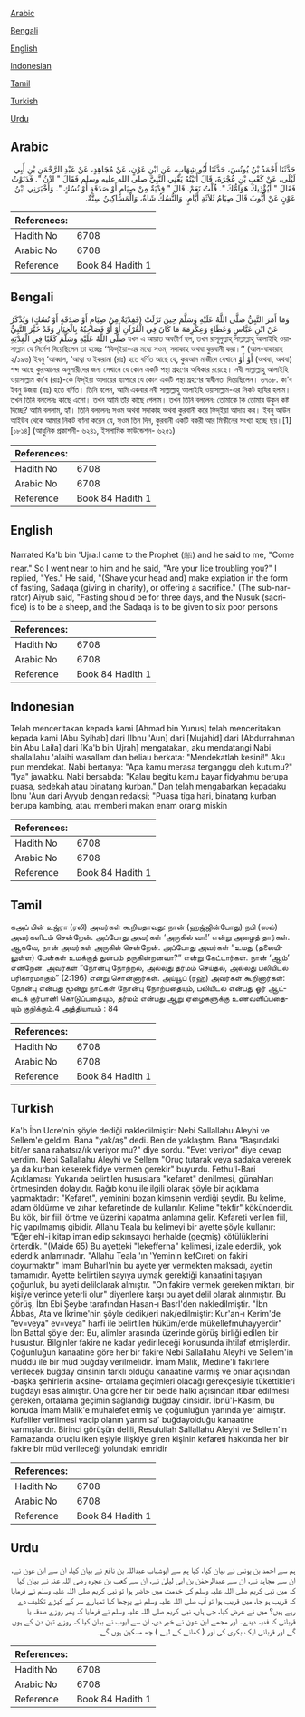 [Arabic](#arabic)

[Bengali](#bengali)

[English](#english)

[Indonesian](#indonesian)

[Tamil](#tamil)

[Turkish](#turkish)

[Urdu](#urdu)

## Arabic


<div dir="rtl" lang="ar" style={{fontSize:'larger',backgroundColor:'#f8f9fa',padding:20}}>
حَدَّثَنَا أَحْمَدُ بْنُ يُونُسَ، حَدَّثَنَا أَبُو شِهَابٍ، عَنِ ابْنِ عَوْنٍ، عَنْ مُجَاهِدٍ، عَنْ عَبْدِ الرَّحْمَنِ بْنِ أَبِي لَيْلَى، عَنْ كَعْبِ بْنِ عُجْرَةَ، قَالَ أَتَيْتُهُ يَعْنِي النَّبِيَّ صلى الله عليه وسلم فَقَالَ ‏"‏ ادْنُ ‏"‏‏.‏ فَدَنَوْتُ فَقَالَ ‏"‏ أَيُؤْذِيكَ هَوَامُّكَ ‏"‏‏.‏ قُلْتُ نَعَمْ‏.‏ قَالَ ‏"‏ فِدْيَةٌ مِنْ صِيَامٍ أَوْ صَدَقَةٍ أَوْ نُسُكٍ ‏"‏‏.‏ وَأَخْبَرَنِي ابْنُ عَوْنٍ عَنْ أَيُّوبَ قَالَ صِيَامُ ثَلاَثَةِ أَيَّامٍ، وَالنُّسُكُ شَاةٌ، وَالْمَسَاكِينُ سِتَّةٌ‏.‏
</div>
<div style={{backgroundColor:'#f8f9fa',padding:20, marginBottom: 10}}><table> <thead> <tr> <th>References:</th> <th></th> </tr> </thead> <tbody><tr><td>Hadith No</td><td>6708</td></tr><tr><td>Arabic No</td><td>6708</td></tr><tr><td>Reference</td><td>Book 84 Hadith 1</td></tr></tbody></table></div>

## Bengali


<div dir="ltr" lang="bn" style={{fontSize:'larger',backgroundColor:'#f8f9fa',padding:20}}>
وَمَا أَمَرَ النَّبِيُّ صَلَّى اللَّهُ عَلَيْهِ وَسَلَّمَ حِينَ نَزَلَتْ (فَفِدْيَةٌ مِنْ صِيَامٍ أَوْ صَدَقَةٍ أَوْ نُسُكٍ) وَيُذْكَرُ عَنْ ابْنِ عَبَّاسٍ وَعَطَاءٍ وَعِكْرِمَةَ مَا كَانَ فِي الْقُرْآنِ أَوْ أَوْ فَصَاحِبُهُ بِالْخِيَارِ وَقَدْ خَيَّرَ النَّبِيُّ صَلَّى اللَّهُ عَلَيْهِ وَسَلَّمَ كَعْبًا فِي الْفِدْيَةِ যখন এ আয়াত অবতীর্ণ হল, তখন রাসূলুল্লাহ্ সাল্লাল্লাহু আলাইহি ওয়াসাল্লাম যে নির্দেশ দিয়েছিলেন তা হচ্ছেঃ ‘‘ফিদ্ইয়া-এর মধ্যে সওম, সদাকাহ অথবা কুরবানী করা।’’ (আল-বাকারাহ ২/১৯৬) ইবনু ‘আব্বাস, ‘আত্বা ও ইকরামা (রাঃ) হতে বর্ণিত আছে যে, কুরআন মাজীদে যেখানে أَوْ أَوْ (অথবা, অথবা) শব্দ আছে কুরআনের অনুসারীদের জন্য সেখানে যে কোন একটি পন্থা গ্রহণের অধিকার রয়েছে। নবী সাল্লাল্লাহু আলাইহি ওয়াসাল্লাম কা‘ব (রাঃ)-কে ফিদ্ইয়া আদায়ের ব্যাপারে যে কোন একটি পন্থা গ্রহণের স্বাধীনতা দিয়েছিলেন। ৬৭০৮. কা‘ব ইবনু উজরা (রাঃ) হতে বর্ণিত। তিনি বলেন, আমি একবার নবী সাল্লাল্লাহু আলাইহি ওয়াসাল্লাম-এর নিকট হাযির হলাম। তখন তিনি বললেনঃ কাছে এসো। তখন আমি তাঁর কাছে গেলাম। তখন তিনি বললেনঃ তোমাকে কি তোমার উকুন কষ্ট দিচ্ছে? আমি বললাম, হ্যাঁ। তিনি বললেনঃ সওম অথবা সদাকাহ অথবা কুরবানী করে ফিদ্ইয়া আদায় কর। ইবনু আউন আইউব থেকে আমার নিকট বর্ণনা করেন যে, সওম তিন দিন, কুরবানী একটি বকরী আর মিস্কীনের সংখ্যা হচ্ছে ছয়।[1] [১৮১৪] (আধুনিক প্রকাশনী- ৬২৪১, ইসলামিক ফাউন্ডেশন- ৬২৫১)
</div>
<div style={{backgroundColor:'#f8f9fa',padding:20, marginBottom: 10}}><table> <thead> <tr> <th>References:</th> <th></th> </tr> </thead> <tbody><tr><td>Hadith No</td><td>6708</td></tr><tr><td>Arabic No</td><td>6708</td></tr><tr><td>Reference</td><td>Book 84 Hadith 1</td></tr></tbody></table></div>

## English


<div dir="ltr" lang="en" style={{fontSize:'larger',backgroundColor:'#f8f9fa',padding:20}}>
Narrated Ka'b bin 'Ujra:I came to the Prophet (ﷺ) and he said to me, "Come near." So I went near to him and he said, "Are your lice troubling you?" I replied, "Yes." He said, "(Shave your head and) make expiation in the form of fasting, Sadaqa (giving in charity), or offering a sacrifice." (The sub-narrator) Aiyub said, "Fasting should be for three days, and the Nusuk (sacrifice) is to be a sheep, and the Sadaqa is to be given to six poor persons
</div>
<div style={{backgroundColor:'#f8f9fa',padding:20, marginBottom: 10}}><table> <thead> <tr> <th>References:</th> <th></th> </tr> </thead> <tbody><tr><td>Hadith No</td><td>6708</td></tr><tr><td>Arabic No</td><td>6708</td></tr><tr><td>Reference</td><td>Book 84 Hadith 1</td></tr></tbody></table></div>

## Indonesian


<div dir="ltr" lang="id" style={{fontSize:'larger',backgroundColor:'#f8f9fa',padding:20}}>
Telah menceritakan kepada kami [Ahmad bin Yunus] telah menceritakan kepada kami [Abu Syihab] dari [Ibnu 'Aun] dari [Mujahid] dari [Abdurrahman bin Abu Laila] dari [Ka'b bin Ujrah] mengatakan, aku mendatangi Nabi shallallahu 'alaihi wasallam dan beliau berkata: "Mendekatlah kesini!" Aku pun mendekat. Nabi bertanya: "Apa kamu merasa terganggu oleh kutumu?" "Iya" jawabku. Nabi bersabda: "Kalau begitu kamu bayar fidyahmu berupa puasa, sedekah atau binatang kurban." Dan telah mengabarkan kepadaku Ibnu 'Aun dari Ayyub dengan redaksi; "Puasa tiga hari, binatang kurban berupa kambing, atau memberi makan enam orang miskin
</div>
<div style={{backgroundColor:'#f8f9fa',padding:20, marginBottom: 10}}><table> <thead> <tr> <th>References:</th> <th></th> </tr> </thead> <tbody><tr><td>Hadith No</td><td>6708</td></tr><tr><td>Arabic No</td><td>6708</td></tr><tr><td>Reference</td><td>Book 84 Hadith 1</td></tr></tbody></table></div>

## Tamil


<div dir="ltr" lang="ta" style={{fontSize:'larger',backgroundColor:'#f8f9fa',padding:20}}>
கஅப் பின் உஜ்ரா (ரலி) அவர்கள் கூறியதாவது: நான் (ஹஜ்ஜின்போது) நபி (ஸல்) அவர்களிடம் சென்றேன். அப்போது அவர்கள் ‘அருகில் வா!’ என்று அழைத் தார்கள். ஆகவே, நான் அவர்கள் அருகில் சென்றேன். அப்போது அவர்கள் “உமது (தலையிலுள்ள) பேன்கள் உமக்குத் துன்பம் தருகின்றனவா?” என்று கேட்டார்கள். நான் ‘ஆம்’ என்றேன். அவர்கள் “நோன்பு நோற்றல், அல்லது தர்மம் செய்தல், அல்லது பலியிடல் பரிகாரமாகும்” (2:196) என்று சொன்னார்கள். அய்யூப் (ரஹ்) அவர்கள் கூறினார்கள்: நோன்பு என்பது மூன்று நாட்கள் நோன்பு நோற்பதையும், பலியிடல் என்பது ஓர் ஆட்டைக் குர்பானி கொடுப்பதையும், தர்மம் என்பது ஆறு ஏழைகளுக்கு உணவளிப்பதையும் குறிக்கும்.4 அத்தியாயம் : 84
</div>
<div style={{backgroundColor:'#f8f9fa',padding:20, marginBottom: 10}}><table> <thead> <tr> <th>References:</th> <th></th> </tr> </thead> <tbody><tr><td>Hadith No</td><td>6708</td></tr><tr><td>Arabic No</td><td>6708</td></tr><tr><td>Reference</td><td>Book 84 Hadith 1</td></tr></tbody></table></div>

## Turkish


<div dir="ltr" lang="tr" style={{fontSize:'larger',backgroundColor:'#f8f9fa',padding:20}}>
Ka'b İbn Ucre'nin şöyle dediği nakledilmiştir: Nebi Sallallahu Aleyhi ve Sellem'e geldim. Bana "yak/aş" dedi. Ben de yaklaştım. Bana "Başındaki bit/er sana rahatsız/ık veriyor mu?" diye sordu. "Evet veriyor" diye cevap verdim. Nebi Sallallahu Aleyhi ve Sellem "Oruç tutarak veya sadaka vererek ya da kurban keserek fidye vermen gerekir" buyurdu. Fethu'l-Bari Açıklaması: Yukarıda belirtilen hususlara "kefaret" denilmesi, günahları örtmesinden dolayıdır. Rağıb konu ile ilgili olarak şöyle bir açıklama yapmaktadır: "Kefaret", yeminini bozan kimsenin verdiği şeydir. Bu kelime, adam öldürme ve zıhar kefaretinde de kullanılır. Kelime "tekfir" kökündendir. Bu kök, bir fiili örtme ve üzerini kapatma anlamına gelir. Kefareti verilen fiil, hiç yapılmamış gibidir. Allahu Teala bu kelimeyi bir ayette şöyle kullanır: "Eğer ehl-i kitap iman edip sakınsaydı herhalde (geçmiş) kötülüklerini örterdik. "(Maide 65) Bu ayetteki "lekefferna" kelimesi, izale ederdik, yok ederdik anlamınadır. "Allahu Teala 'ın 'Yeminin kefCıreti on fakiri doyurmaktır" İmam Buharl'nin bu ayete yer vermekten maksadı, ayetin tamamıdır. Ayette belirtilen sayıya uymak gerektiği kanaatini taşıyan çoğunluk, bu ayeti delilolarak almıştır. "On fakire vermek gereken miktarı, bir kişiye verince yeterli olur" diyenlere karşı bu ayet delil olarak alınmıştır. Bu görüş, İbn Ebi Şeybe tarafından Hasan-ı BasrI'den nakledilmiştir. "İbn Abbas, Ata ve İkrime'nin şöyle dedik/eri nak/edilmiştir: Kur'an-ı Kerim'de "ev=veya" ev=veya" harfi ile belirtilen hüküm/erde mükellefmuhayyerdir" İbn Battal şöyle der: Bu, alimler arasında üzerinde görüş birliği edilen bir husustur. Bilginler fakire ne kadar yedirileceği konusunda ihtilaf etmişlerdir. Çoğunluğun kanaatine göre her bir fakire Nebi Sallallahu Aleyhi ve Sellem'in müddü ile bir müd buğday verilmelidir. İmam Malik, Medine'li fakirlere verilecek buğday cinsinin farklı olduğu kanaatine varmış ve onlar açısından -başka şehirlerin aksine- ortalama geçimleri olacağı gerekçesiyle tükettikleri buğdayı esas almıştır. Ona göre her bir belde halkı açısından itibar edilmesi gereken, ortalama geçimin sağlandığı buğday cinsidir. İbnü'l-Kasım, bu konuda İmam Malik'e muhalefet etmiş ve çoğunluğun yanında yer almıştır. Kufeliler verilmesi vacip olanın yarım sa' buğdayolduğu kanaatine varmışlardır. Birinci görüşün delili, Resulullah Sallallahu Aleyhi ve Sellem'in Ramazanda oruçlu iken eşiyle ilişkiye giren kişinin kefareti hakkında her bir fakire bir müd verileceği yolundaki emridir
</div>
<div style={{backgroundColor:'#f8f9fa',padding:20, marginBottom: 10}}><table> <thead> <tr> <th>References:</th> <th></th> </tr> </thead> <tbody><tr><td>Hadith No</td><td>6708</td></tr><tr><td>Arabic No</td><td>6708</td></tr><tr><td>Reference</td><td>Book 84 Hadith 1</td></tr></tbody></table></div>

## Urdu


<div dir="rtl" lang="ur" style={{fontSize:'larger',backgroundColor:'#f8f9fa',padding:20}}>
ہم سے احمد بن یونس نے بیان کیا، کہا ہم سے ابوشہاب عبداللہ بن نافع نے بیان کیا، ان سے ابن عون نے، ان سے مجاہد نے، ان سے عبدالرحمٰن بن ابی لیلیٰ نے، ان سے کعب بن عجرہ رضی اللہ عنہ نے بیان کیا کہ میں نبی کریم صلی اللہ علیہ وسلم کی خدمت میں حاضر ہوا تو نبی کریم صلی اللہ علیہ وسلم نے فرمایا کہ قریب ہو جا، میں قریب ہوا تو آپ صلی اللہ علیہ وسلم نے پوچھا کیا تمہارے سر کے کپڑے تکلیف دے رہے ہیں؟ میں نے عرض کیا، جی ہاں، نبی کریم صلی اللہ علیہ وسلم نے فرمایا کہ پھر روزے صدقہ یا قربانی کا فدیہ دیدے۔ اور مجھے ابن عون نے خبر دی، ان سے ایوب نے بیان کیا کہ روزے تین دن کے ہوں گے اور قربانی ایک بکری کی اور ( کھانے کے لیے ) چھ مسکین ہوں گے۔
</div>
<div style={{backgroundColor:'#f8f9fa',padding:20, marginBottom: 10}}><table> <thead> <tr> <th>References:</th> <th></th> </tr> </thead> <tbody><tr><td>Hadith No</td><td>6708</td></tr><tr><td>Arabic No</td><td>6708</td></tr><tr><td>Reference</td><td>Book 84 Hadith 1</td></tr></tbody></table></div>